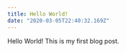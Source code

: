 ```yaml
---
title: Hello World!
date: "2020-03-05T22:40:32.169Z"
---
```


Hello World! This is my first blog post.